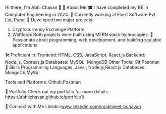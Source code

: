 Hi there, I'm Abhi Chavan 👋
🚀 About Me
🎓 I have completed my BE in Computer Engineering in 2024.
💼 Currently working at Esert Software Pvt Ltd, Pune.
🌟 Developed two major projects:
1) Cryptocurrency Exchange Platform
2) Weltforex
Both projects were built using MERN stack technologies.
👀 Passionate about programming, web development, and building scalable applications.

🛠️ Proficient in:
Frontend: HTML, CSS, JavaScript, React.js
Backend: Node.js, Express.js
Databases: MySQL, MongoDB
Other Tools: Git,Postman
💼 Skills
Programming Languages:
Java , Node.js,React.js
Databases:
MongoDb,MySql

Tools and Platforms:
Github,Postman


🌟 Portfolio
Check out my portfolio for more details:
https://abhijchavan.github.io/portfoio1/

🔗 Connect with Me
Linkdin:www.linkedin.com/in/abhijeet-bchavan
